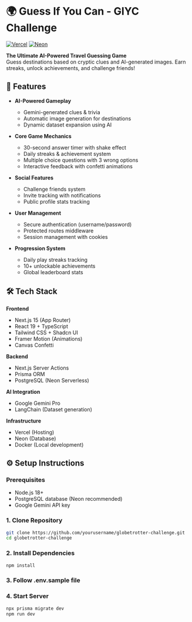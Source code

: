 # 🌍 Guess If You Can - GIYC Challenge

[![Vercel](https://img.shields.io/badge/Deployed%20on-Vercel-black?style=flat&logo=vercel)](https://vercel.com)
[![Neon](https://img.shields.io/badge/Database-Neon%20PostgreSQL-blue?style=flat)](https://neon.tech)

**The Ultimate AI-Powered Travel Guessing Game**  
Guess destinations based on cryptic clues and AI-generated images. Earn streaks, unlock achievements, and challenge friends!


## 🚀 Features

- **AI-Powered Gameplay**
  - Gemini-generated clues & trivia
  - Automatic image generation for destinations
  - Dynamic dataset expansion using AI

- **Core Game Mechanics**
  - 30-second answer timer with shake effect
  - Daily streaks & achievement system
  - Multiple choice questions with 3 wrong options
  - Interactive feedback with confetti animations

- **Social Features**
  - Challenge friends system
  - Invite tracking with notifications
  - Public profile stats tracking

- **User Management**
  - Secure authentication (username/password)
  - Protected routes middleware
  - Session management with cookies

- **Progression System**
  - Daily play streaks tracking
  - 10+ unlockable achievements
  - Global leaderboard stats

## 🛠 Tech Stack

**Frontend**
- Next.js 15 (App Router)
- React 19 + TypeScript
- Tailwind CSS + Shadcn UI
- Framer Motion (Animations)
- Canvas Confetti

**Backend**
- Next.js Server Actions
- Prisma ORM
- PostgreSQL (Neon Serverless)

**AI Integration**
- Google Gemini Pro
- LangChain (Dataset generation)

**Infrastructure**
- Vercel (Hosting)
- Neon (Database)
- Docker (Local development)

## ⚙️ Setup Instructions

### Prerequisites
- Node.js 18+
- PostgreSQL database (Neon recommended)
- Google Gemini API key

### 1. Clone Repository
```bash
git clone https://github.com/yourusername/globetrotter-challenge.git
cd globetrotter-challenge
```

### 2. Install Dependencies
```bash
npm install
```

### 3. Follow .env.sample file

### 4. Start Server
```bash
npx prisma migrate dev
npm run dev
```
